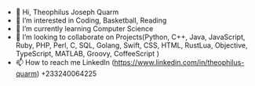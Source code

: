 - 👋 Hi, Theophilus Joseph Quarm 
- 👀 I’m interested in Coding, Basketball, Reading
- 🌱 I’m currently learning Computer Science
- 💞️ I’m looking to collaborate on Projects(Python, C++, Java, JavaScript, Ruby, PHP, Perl, C, SQL, Golang, Swift, CSS, HTML, RustLua, Objective, TypeScript, MATLAB, Groovy, CoffeeScript
)
- 📫 How to reach me LinkedIn (https://www.linkedin.com/in/theophilus-quarm) +233240064225

<!---
TeeJay64225/TeeJay64225 is a ✨ particular ✨ repository because its `README.md` (this file) appears on your GitHub profile.
You can click the Preview link to take a look at your changes.
--->
